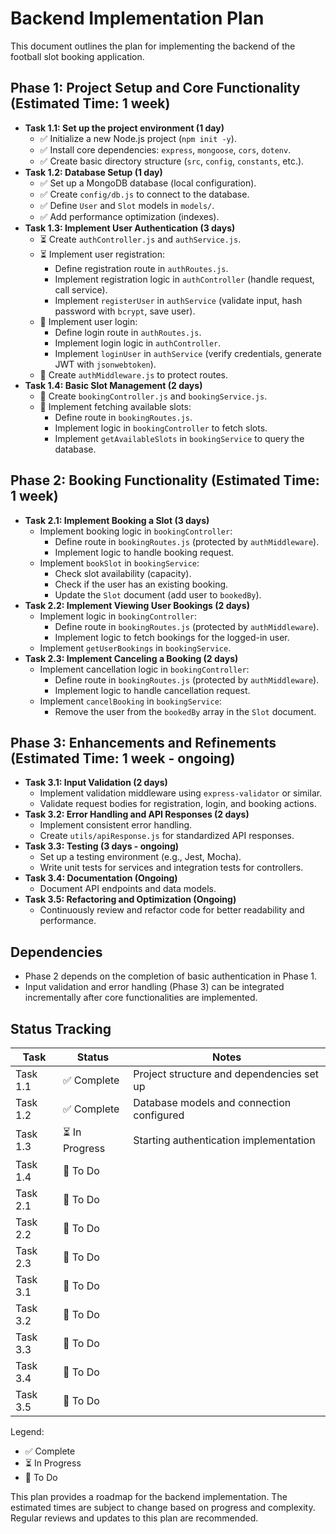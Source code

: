 # Backend Implementation Plan

This document outlines the plan for implementing the backend of the football slot booking application.

## Phase 1: Project Setup and Core Functionality (Estimated Time: 1 week)

*   **Task 1.1: Set up the project environment (1 day)**
    *   ✅ Initialize a new Node.js project (`npm init -y`).
    *   ✅ Install core dependencies: `express`, `mongoose`, `cors`, `dotenv`.
    *   ✅ Create basic directory structure (`src`, `config`, `constants`, etc.).
*   **Task 1.2: Database Setup (1 day)**
    *   ✅ Set up a MongoDB database (local configuration).
    *   ✅ Create `config/db.js` to connect to the database.
    *   ✅ Define `User` and `Slot` models in `models/`.
    *   ✅ Add performance optimization (indexes).
*   **Task 1.3: Implement User Authentication (3 days)**
    *   ⏳ Create `authController.js` and `authService.js`.
    *   ⏳ Implement user registration:
        *   Define registration route in `authRoutes.js`.
        *   Implement registration logic in `authController` (handle request, call service).
        *   Implement `registerUser` in `authService` (validate input, hash password with `bcrypt`, save user).
    *   🔲 Implement user login:
        *   Define login route in `authRoutes.js`.
        *   Implement login logic in `authController`.
        *   Implement `loginUser` in `authService` (verify credentials, generate JWT with `jsonwebtoken`).
    *   🔲 Create `authMiddleware.js` to protect routes.
*   **Task 1.4: Basic Slot Management (2 days)**
    *   🔲 Create `bookingController.js` and `bookingService.js`.
    *   🔲 Implement fetching available slots:
        *   Define route in `bookingRoutes.js`.
        *   Implement logic in `bookingController` to fetch slots.
        *   Implement `getAvailableSlots` in `bookingService` to query the database.

## Phase 2: Booking Functionality (Estimated Time: 1 week)

*   **Task 2.1: Implement Booking a Slot (3 days)**
    *   Implement booking logic in `bookingController`:
        *   Define route in `bookingRoutes.js` (protected by `authMiddleware`).
        *   Implement logic to handle booking request.
    *   Implement `bookSlot` in `bookingService`:
        *   Check slot availability (capacity).
        *   Check if the user has an existing booking.
        *   Update the `Slot` document (add user to `bookedBy`).
*   **Task 2.2: Implement Viewing User Bookings (2 days)**
    *   Implement logic in `bookingController`:
        *   Define route in `bookingRoutes.js` (protected by `authMiddleware`).
        *   Implement logic to fetch bookings for the logged-in user.
    *   Implement `getUserBookings` in `bookingService`.
*   **Task 2.3: Implement Canceling a Booking (2 days)**
    *   Implement cancellation logic in `bookingController`:
        *   Define route in `bookingRoutes.js` (protected by `authMiddleware`).
        *   Implement logic to handle cancellation request.
    *   Implement `cancelBooking` in `bookingService`:
        *   Remove the user from the `bookedBy` array in the `Slot` document.

## Phase 3: Enhancements and Refinements (Estimated Time: 1 week - ongoing)

*   **Task 3.1: Input Validation (2 days)**
    *   Implement validation middleware using `express-validator` or similar.
    *   Validate request bodies for registration, login, and booking actions.
*   **Task 3.2: Error Handling and API Responses (2 days)**
    *   Implement consistent error handling.
    *   Create `utils/apiResponse.js` for standardized API responses.
*   **Task 3.3: Testing (3 days - ongoing)**
    *   Set up a testing environment (e.g., Jest, Mocha).
    *   Write unit tests for services and integration tests for controllers.
*   **Task 3.4: Documentation (Ongoing)**
    *   Document API endpoints and data models.
*   **Task 3.5: Refactoring and Optimization (Ongoing)**
    *   Continuously review and refactor code for better readability and performance.

## Dependencies

*   Phase 2 depends on the completion of basic authentication in Phase 1.
*   Input validation and error handling (Phase 3) can be integrated incrementally after core functionalities are implemented.

## Status Tracking

| Task | Status | Notes |
|---|---|---|
| Task 1.1 | ✅ Complete | Project structure and dependencies set up |
| Task 1.2 | ✅ Complete | Database models and connection configured |
| Task 1.3 | ⏳ In Progress | Starting authentication implementation |
| Task 1.4 | 🔲 To Do |  |
| Task 2.1 | 🔲 To Do |  |
| Task 2.2 | 🔲 To Do |  |
| Task 2.3 | 🔲 To Do |  |
| Task 3.1 | 🔲 To Do |  |
| Task 3.2 | 🔲 To Do |  |
| Task 3.3 | 🔲 To Do |  |
| Task 3.4 | 🔲 To Do |  |
| Task 3.5 | 🔲 To Do |  |

Legend:
- ✅ Complete
- ⏳ In Progress
- 🔲 To Do

This plan provides a roadmap for the backend implementation. The estimated times are subject to change based on progress and complexity. Regular reviews and updates to this plan are recommended.